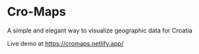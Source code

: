 # Cro-Maps
A simple and elegant way to visualize geographic data for Croatia

Live demo at https://cromaps.netlify.app/
